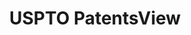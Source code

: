 ---
layout: default
bigquery: https://console.cloud.google.com/bigquery?p=patents-public-data&d=patentsview&page=dataset
citation: Attribution should be given to PatentsView for use, distribution, or derivative
  works.
code: https://github.com/CSSIP-AIR/PatentsView-Code-Snippets/
contributors: USPTO
cost: None
description: 'PatentsView includes US patent data including raw data (summaries, applications,
  pregrant applications), disambugations of inventors and assignees, and inventor
  gender estimates.  Also foreign priority data, # of figures and sheets, and government
  interest statements.'
documentation: https://patentsview.org/query/builder-faqs
last_edit: 04/06/2022, 18:00:05
location: https://patentsview.org/
maintained_by: USPTO
record_creation_timestamp: 12/2/2020 17:20:46
schema_fields:
- filename
- location_id
- num
- rawinventor_id
- subclass
- rawlocation_id
- section_id
- f371_date
- exemplary
- disamb_inventor_id_20181127
- dependent
- male_flag
- disamb_assignee_id_20191008
- disamb_inventor_id_20190312
- group_id
- num_sheets
- rel_id
- name_last
- country_transformed
- field_title
- section
- disamb_inventor_id_20191231
- disamb_inventor_id_20201229
- gi_statement
- disamb_assignee_id_20200331
- _102_date
- male
- disamb_inventor_id_20191008
- status
- level_one
- doc_type
- classification_status
- patent_id
- level_two
- doctype
- f102_date
- _371_date
- reldocno
- sequence
- relkind
- category_id
- main_group
- date
- disamb_inventor_id_20180528
- application_id
- ipc_class
- latlong
- ipc_version_indicator
- state_fips
- disamb_inventor_id_20171003
- disamb_assignee_id_20181127
- mainclass_id
- term_extension
- length
- symbol_position
- text
- level_three
- group
- sector_title
- classification_value
- city
- disamb_inventor_id_20170808
- assignee_id
- withdrawn
- applicant_type
- disamb_assignee_id_20200929
- number
- state
- subgroup_id
- disamb_inventor_id_20200331
- abstract
- term_grant
- category
- attribution_status
- num_claims
- id
- subcategory_id
- inventor_id
- type
- county
- lname
- latin_name
- term_disclaimer
- disamb_assignee_id_20190820
- num_figures
- name
- subgroup
- disclaimer_date
- citation_id
- classification_data_source
- designation
- name_first
- lawyer_id
- field_id
- disamb_inventor_id_20171226
- organization
- role
- rule_47
- series_code
- fname
- rawassignee_id
- organization_id
- subclass_id
- publication_number
- county_fips
- latitude
- uuid
- action_date
- deceased
- classification_level
- disamb_assignee_id_20190312
- country
- kind
- longitude
- subsection_id
- variety
- disamb_assignee_id_20200630
- lapse_of_patent
- disamb_inventor_id_20190820
- title
- disamb_assignee_id_20191231
- disamb_inventor_id_20200929
- disamb_inventor_id_20200630
- disamb_inventor_id_20170307
- contract_award_number
shortname: patentsview
tags:
- disambiguation
- United States
- gender
terms_of_use: Creative Commons Attribution 4.0 International License.
timeframe: 1963-1999
title: USPTO PatentsView
uuid: cf1780b1-e265-4e49-8d1d-83b9cfe0fd9a
---